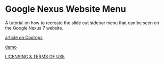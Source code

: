 
Google Nexus Website Menu
=========
A tutorial on how to recreate the slide out sidebar menu that can be seen on the Google Nexus 7 website.

[article on Codrops](http://tympanus.net/codrops/?p=16030)

[demo](http://tympanus.net/Tutorials/GoogleNexusWebsiteMenu/)

[LICENSING & TERMS OF USE](http://tympanus.net/codrops/licensing/)